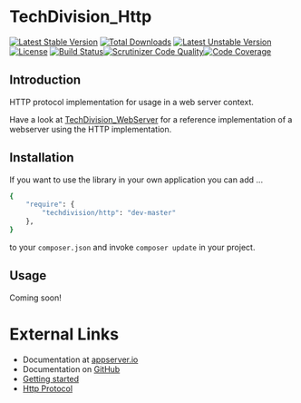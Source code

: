 # TechDivision_Http

[![Latest Stable Version](https://poser.pugx.org/techdivision/http/v/stable.png)](https://packagist.org/packages/techdivision/http) [![Total Downloads](https://poser.pugx.org/techdivision/http/downloads.png)](https://packagist.org/packages/techdivision/http) [![Latest Unstable Version](https://poser.pugx.org/techdivision/http/v/unstable.png)](https://packagist.org/packages/techdivision/http) [![License](https://poser.pugx.org/techdivision/http/license.png)](https://packagist.org/packages/techdivision/http) [![Build Status](https://travis-ci.org/techdivision/TechDivision_Http.png)](https://travis-ci.org/techdivision/TechDivision_Http)[![Scrutinizer Code Quality](https://scrutinizer-ci.com/g/techdivision/TechDivision_Http/badges/quality-score.png?b=master)](https://scrutinizer-ci.com/g/techdivision/TechDivision_Http/?branch=master)[![Code Coverage](https://scrutinizer-ci.com/g/techdivision/TechDivision_Http/badges/coverage.png?b=master)](https://scrutinizer-ci.com/g/techdivision/TechDivision_Http/?branch=master)

## Introduction

HTTP protocol implementation for usage in a web server context.

Have a look at [TechDivision_WebServer](<https://github.com/techdivision/TechDivision_WebServer>) for a reference implementation of a webserver using the HTTP implementation.

## Installation

If you want to use the library in your own application you can add ...

```sh
{
    "require": {
        "techdivision/http": "dev-master"
    },
}
```

to your ```composer.json``` and invoke ```composer update``` in your project.

## Usage

Coming soon!

# External Links

* Documentation at [appserver.io](http://docs.appserver.io)
* Documentation on [GitHub](https://github.com/techdivision/TechDivision_AppserverDocumentation)
* [Getting started](https://github.com/techdivision/TechDivision_AppserverDocumentation/tree/master/docs/getting-started)
* [Http Protocol](https://github.com/techdivision/TechDivision_AppserverDocumentation/blob/master/docs/components/protocols/http.md)